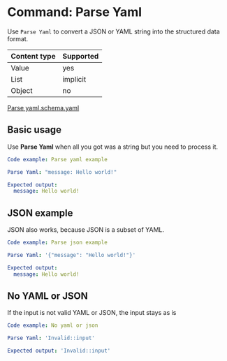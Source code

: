 # Command: Parse Yaml

Use `Parse Yaml` to convert a JSON or YAML string into the structured data format.

| Content type | Supported |
|--------------|-----------|
| Value        | yes       |
| List         | implicit  |
| Object       | no        |

[ Parse yaml.schema.yaml ](schema/Parse%20Yaml.schema.yaml)

## Basic usage

Use **Parse Yaml** when all you got was a string but you need to process it.

```yaml specscript
Code example: Parse yaml example

Parse Yaml: "message: Hello world!"

Expected output:
  message: Hello world!
```

## JSON example

JSON also works, because JSON is a subset of YAML.

```yaml specscript
Code example: Parse json example

Parse Yaml: '{"message": "Hello world!"}'

Expected output:
  message: Hello world!
```

## No YAML or JSON

If the input is not valid YAML or JSON, the input stays as is

```yaml specscript
Code example: No yaml or json

Parse Yaml: 'Invalid::input'

Expected output: 'Invalid::input'
```